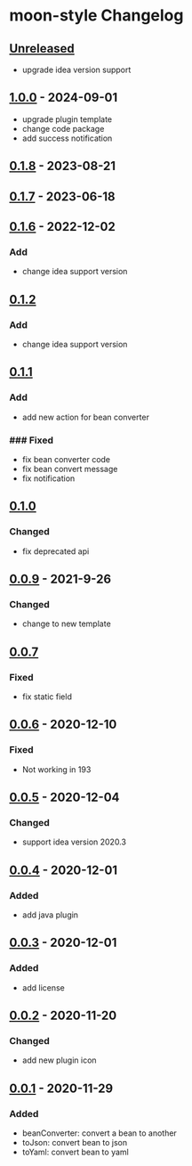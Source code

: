 <!-- Keep a Changelog guide -> https://keepachangelog.com -->

# moon-style Changelog

## [Unreleased]
- upgrade idea version support
## [1.0.0] - 2024-09-01

- upgrade plugin template
- change code package
- add success notification

## [0.1.8] - 2023-08-21

## [0.1.7] - 2023-06-18

## [0.1.6] - 2022-12-02

### Add

- change idea support version

## [0.1.2]

### Add

- change idea support version

## [0.1.1]

### Add

- add new action for bean converter

### ### Fixed

- fix bean converter code
- fix bean convert message
- fix notification

## [0.1.0]

### Changed

- fix deprecated api

## [0.0.9] - 2021-9-26

### Changed

- change to new template

## [0.0.7]

### Fixed

- fix static field

## [0.0.6] - 2020-12-10

### Fixed

- Not working in 193

## [0.0.5] - 2020-12-04

### Changed

- support idea version 2020.3

## [0.0.4] - 2020-12-01

### Added

- add java plugin

## [0.0.3] - 2020-12-01

### Added

- add license

## [0.0.2] - 2020-11-20

### Changed

- add new plugin icon

## [0.0.1] - 2020-11-29

### Added

- beanConverter: convert a bean to another
- toJson: convert bean to json
- toYaml: convert bean to yaml

[Unreleased]: https://github.com/sudajiaqi/moon-style/compare/v1.0.0...HEAD
[1.0.0]: https://github.com/sudajiaqi/moon-style/compare/v0.1.8...v1.0.0
[0.1.8]: https://github.com/sudajiaqi/moon-style/compare/v0.1.7...v0.1.8
[0.1.7]: https://github.com/sudajiaqi/moon-style/compare/v0.1.6...v0.1.7
[0.1.6]: https://github.com/sudajiaqi/moon-style/compare/v0.1.2...v0.1.6
[0.1.2]: https://github.com/sudajiaqi/moon-style/compare/v0.1.1...v0.1.2
[0.1.1]: https://github.com/sudajiaqi/moon-style/compare/v0.1.0...v0.1.1
[0.1.0]: https://github.com/sudajiaqi/moon-style/compare/v0.0.9...v0.1.0
[0.0.9]: https://github.com/sudajiaqi/moon-style/compare/v0.0.7...v0.0.9
[0.0.7]: https://github.com/sudajiaqi/moon-style/compare/v0.0.6...v0.0.7
[0.0.6]: https://github.com/sudajiaqi/moon-style/compare/v0.0.5...v0.0.6
[0.0.5]: https://github.com/sudajiaqi/moon-style/compare/v0.0.4...v0.0.5
[0.0.4]: https://github.com/sudajiaqi/moon-style/compare/v0.0.3...v0.0.4
[0.0.3]: https://github.com/sudajiaqi/moon-style/compare/v0.0.2...v0.0.3
[0.0.2]: https://github.com/sudajiaqi/moon-style/compare/v0.0.1...v0.0.2
[0.0.1]: https://github.com/sudajiaqi/moon-style/commits/v0.0.1
